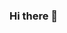 ### Hi there 👋

<!--
**mkhasson97/mkhasson97** is a ✨ _special_ ✨ repository because its `README.md` (this file) appears on your GitHub profile.

Here are some ideas to get you started:
I'm Mohammad from Syria, living in Germany 🇩🇪, I am an enthusiastic iOS Developer and I am passionate about UI Design, and really enjoy learning languages and techniques.

You can follow on https://img.shields.io/twitter/follow/mkhasson97?style=social % https://img.shields.io/instagram/follow/mohammad_alhasson?style=social

![Anurag's github stats](https://github-readme-stats.vercel.app/api?username=mkhasson97)](https://github.com/anuraghazra/github-readme-stats)

- 🔭 I’m currently working on ...
- 🌱 I’m currently learning ...
- 👯 I’m looking to collaborate on ...
- 🤔 I’m looking for help with ...
- 💬 Ask me about ...
- 📫 How to reach me: ...
- 😄 Pronouns: ...
- ⚡ Fun fact: ...
-->
